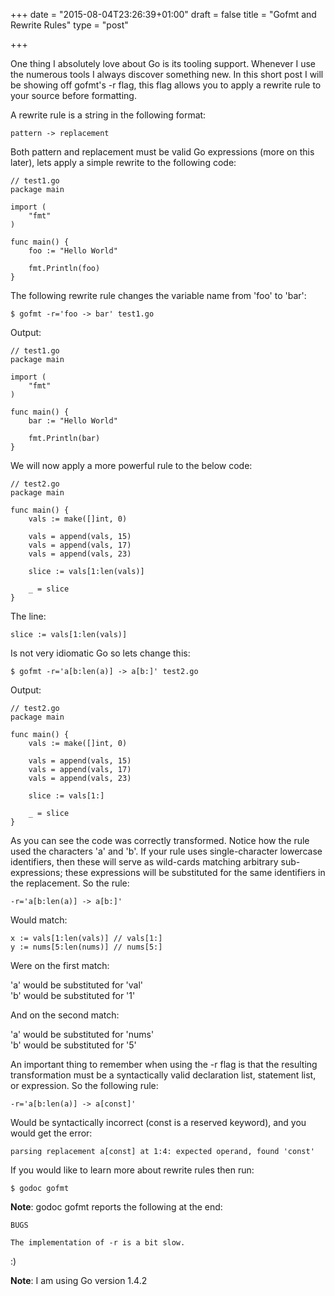 +++
date = "2015-08-04T23:26:39+01:00"
draft = false
title = "Gofmt and Rewrite Rules"
type = "post"

+++

One thing I absolutely love about Go is its tooling support. Whenever I use the 
numerous tools I always discover something new. In this short post I will be 
showing off gofmt's -r flag, this flag allows you to apply a rewrite rule to your 
source before formatting.

A rewrite rule is a string in the following format: 

    pattern -> replacement

Both pattern and replacement must be valid Go expressions (more on this later), lets 
apply a simple rewrite to the following code:

    // test1.go
    package main

    import (
        "fmt"
    )

    func main() {
        foo := "Hello World"

        fmt.Println(foo)
    }

The following rewrite rule changes the variable name from 'foo' to 'bar':

    $ gofmt -r='foo -> bar' test1.go

Output:

    // test1.go
    package main

    import (
        "fmt"
    )

    func main() {
        bar := "Hello World"

        fmt.Println(bar)
    }

We will now apply a more powerful rule to the below code:

    // test2.go
    package main

    func main() {
        vals := make([]int, 0)

        vals = append(vals, 15)
        vals = append(vals, 17)
        vals = append(vals, 23)

        slice := vals[1:len(vals)]

        _ = slice
    }

The line:

    slice := vals[1:len(vals)]

Is not very idiomatic Go so lets change this:

    $ gofmt -r='a[b:len(a)] -> a[b:]' test2.go

Output:

    // test2.go
    package main

    func main() {
        vals := make([]int, 0)

        vals = append(vals, 15)
        vals = append(vals, 17)
        vals = append(vals, 23)

        slice := vals[1:]

        _ = slice
    }

As you can see the code was correctly transformed. Notice how the rule used the 
characters 'a' and 'b'. If your rule uses single-character lowercase identifiers, 
then these will serve as wild-cards matching arbitrary sub-expressions; these 
expressions will be substituted for the same identifiers in the replacement. So
the rule:

    -r='a[b:len(a)] -> a[b:]'

Would match:

    x := vals[1:len(vals)] // vals[1:]
    y := nums[5:len(nums)] // nums[5:]

Were on the first match: 

'a' would be substituted for 'val' <br/>
'b' would be substituted for '1' <br/>

And on the second match: 

'a' would be substituted for 'nums' <br/>
'b' would be substituted for '5' <br/>

An important thing to remember when using the -r flag is that the resulting 
transformation must be a syntactically valid declaration list, statement list, 
or expression. So the following rule:

    -r='a[b:len(a)] -> a[const]'

Would be syntactically incorrect (const is a reserved keyword), and you would get
the error:

    parsing replacement a[const] at 1:4: expected operand, found 'const' 

If you would like to learn more about rewrite rules then run:

    $ godoc gofmt

**Note**: godoc gofmt reports the following at the end:

    BUGS

    The implementation of -r is a bit slow.

:)

**Note**: I am using Go version 1.4.2
